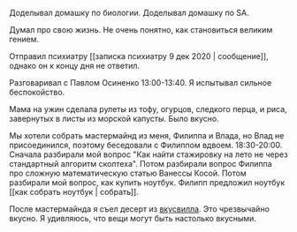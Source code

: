 Доделывал домашку по биологии. Доделывал домашку по SA. 

Думал про свою жизнь. Не очень понятно, как становиться великим гением.

Отправил психиатру [[записка психиатру 9 дек 2020 | сообщение]], однако он к концу дня не ответил.

Разговаривал с Павлом Осиненко 13:00-13:40. Я испытывал сильное беспокойство.

Мама на ужин сделала рулеты из тофу, огурцов, следкого перца, и риса, завернутых в листы из морской капусты. Было вкусно.

Мы хотели собрать мастермайнд из меня, Филиппа и Влада, но Влад не присоединился, поэтому беседовали с Филиппом вдвоем. 18:30-20:00. Сначала разбирали мой вопрос "Как найти стажировку на лето не через стандартный алгоритм сколтеха". Потом разбирали вопрос Филиппа про сложную математическую статью Ванессы Косой. Потом разбирали мой вопрос, как купить ноутбук. Филипп предложил ноутбук [[как собрать ноутбук | собрать]].

После мастермайнда я съел десерт из [вкусвилла](https://vkusvill.ru/goods/desert-vegan-sufle-s-malinoy.html). Это чрезвычайно вкусно. Я удивляюсь, что вещи могут быть настолько вкусными.